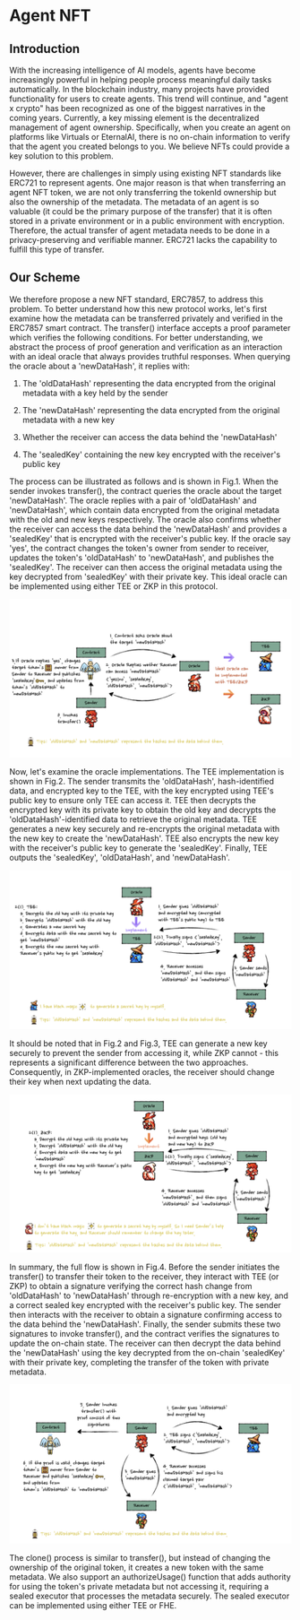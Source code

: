 # Agent NFT
## Introduction
With the increasing intelligence of AI models, agents have become increasingly powerful in helping people process meaningful daily tasks automatically. In the blockchain industry, many projects have provided functionality for users to create agents. This trend will continue, and "agent x crypto" has been recognized as one of the biggest narratives in the coming years. Currently, a key missing element is the decentralized management of agent ownership. Specifically, when you create an agent on platforms like Virtuals or EternalAI, there is no on-chain information to verify that the agent you created belongs to you. We believe NFTs could provide a key solution to this problem.

However, there are challenges in simply using existing NFT standards like ERC721 to represent agents. One major reason is that when transferring an agent NFT token, we are not only transferring the tokenId ownership but also the ownership of the metadata. The metadata of an agent is so valuable (it could be the primary purpose of the transfer) that it is often stored in a private environment or in a public environment with encryption. Therefore, the actual transfer of agent metadata needs to be done in a privacy-preserving and verifiable manner. ERC721 lacks the capability to fulfill this type of transfer.

## Our Scheme

We therefore propose a new NFT standard, ERC7857, to address this problem. To better understand how this new protocol works, let's first examine how the metadata can be transferred privately and verified in the ERC7857 smart contract. The transfer() interface accepts a proof parameter which verifies the following conditions. For better understanding, we abstract the process of proof generation and verification as an interaction with an ideal oracle that always provides truthful responses. When querying the oracle about a 'newDataHash', it replies with:

1. The 'oldDataHash' representing the data encrypted from the original metadata with a key held by the sender

2. The 'newDataHash' representing the data encrypted from the original metadata with a new key

3. Whether the receiver can access the data behind the 'newDataHash'

4. The 'sealedKey' containing the new key encrypted with the receiver's public key

The process can be illustrated as follows and is shown in Fig.1. When the sender invokes transfer(), the contract queries the oracle about the target 'newDataHash'. The oracle replies with a pair of 'oldDataHash' and 'newDataHash', which contain data encrypted from the original metadata with the old and new keys respectively. The oracle also confirms whether the receiver can access the data behind the 'newDataHash' and provides a 'sealedKey' that is encrypted with the receiver's public key. If the oracle say 'yes', the contract changes the token's owner from sender to receiver, updates the token's 'oldDataHash' to 'newDataHash', and publishes the 'sealedKey'. The receiver can then access the original metadata using the key decrypted from 'sealedKey' with their private key. This ideal oracle can be implemented using either TEE or ZKP in this protocol.

![Oracle overview](doc/img/oracle_overview.jpeg)

Now, let's examine the oracle implementations. The TEE implementation is shown in Fig.2. The sender transmits the 'oldDataHash', hash-identified data, and encrypted key to the TEE, with the key encrypted using TEE's public key to ensure only TEE can access it. TEE then decrypts the encrypted key with its private key to obtain the old key and decrypts the 'oldDataHash'-identified data to retrieve the original metadata. TEE generates a new key securely and re-encrypts the original metadata with the new key to create the 'newDataHash'. TEE also encrypts the new key with the receiver's public key to generate the 'sealedKey'. Finally, TEE outputs the 'sealedKey', 'oldDataHash', and 'newDataHash'.

![TEE oracle](doc/img/tee_oracle.jpeg)

It should be noted that in Fig.2 and Fig.3, TEE can generate a new key securely to prevent the sender from accessing it, while ZKP cannot - this represents a significant difference between the two approaches. Consequently, in ZKP-implemented oracles, the receiver should change their key when next updating the data.

![ZKP oracle](doc/img/zkp_oracle.jpeg)

In summary, the full flow is shown in Fig.4. Before the sender initiates the transfer() to transfer their token to the receiver, they interact with TEE (or ZKP) to obtain a signature verifying the correct hash change from 'oldDataHash' to 'newDataHash' through re-encryption with a new key, and a correct sealed key encrypted with the receiver's public key. The sender then interacts with the receiver to obtain a signature confirming access to the data behind the 'newDataHash'. Finally, the sender submits these two signatures to invoke transfer(), and the contract verifies the signatures to update the on-chain state. The receiver can then decrypt the data behind the 'newDataHash' using the key decrypted from the on-chain 'sealedKey' with their private key, completing the transfer of the token with private metadata.

![Full flow](doc/img/full_flow.jpeg)

The clone() process is similar to transfer(), but instead of changing the ownership of the original token, it creates a new token with the same metadata. We also support an authorizeUsage() function that adds authority for using the token's private metadata but not accessing it, requiring a sealed executor that processes the metadata securely. The sealed executor can be implemented using either TEE or FHE.